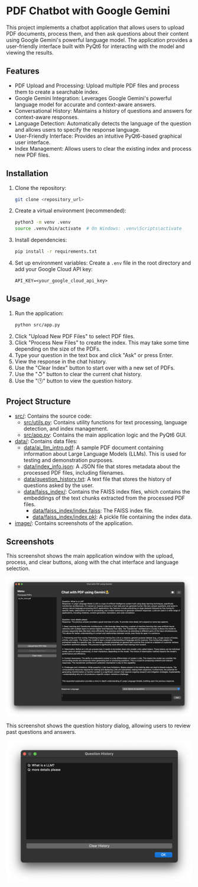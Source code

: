 # PDF Chatbot with Google Gemini

This project implements a chatbot application that allows users to upload PDF documents, process them, and then ask questions about their content using Google Gemini's powerful language model.  The application provides a user-friendly interface built with PyQt6 for interacting with the model and viewing the results.

## Features

- PDF Upload and Processing: Upload multiple PDF files and process them to create a searchable index.
- Google Gemini Integration:  Leverages Google Gemini's powerful language model for accurate and context-aware answers.
- Conversational History: Maintains a history of questions and answers for context-aware responses.
- Language Detection: Automatically detects the language of the question and allows users to specify the response language.
- User-Friendly Interface:  Provides an intuitive PyQt6-based graphical user interface.
- Index Management: Allows users to clear the existing index and process new PDF files.


## Installation

1.  Clone the repository:
    ```bash
    git clone <repository_url>
    ```
2.  Create a virtual environment (recommended):
    ```bash
    python3 -m venv .venv
    source .venv/bin/activate  # On Windows: .venv\Scripts\activate
    ```
3.  Install dependencies:
    ```bash
    pip install -r requirements.txt
    ```
4.  Set up environment variables: Create a `.env` file in the root directory and add your Google Cloud API key:
    ```
    API_KEY=<your_google_cloud_api_key>
    ```


## Usage

1.  Run the application:
    ```bash
    python src/app.py
    ```
2.  Click "Upload New PDF Files" to select PDF files.
3.  Click "Process New Files" to create the index.  This may take some time depending on the size of the PDFs.
4.  Type your question in the text box and click "Ask" or press Enter.
5.  View the response in the chat history.
6.  Use the "Clear Index" button to start over with a new set of PDFs.
7.  Use the "↺" button to clear the current chat history.
8.  Use the "🕒" button to view the question history.


## Project Structure

- [src/](./src): Contains the source code:
  -   [src/utils.py](./src/utils.py): Contains utility functions for text processing, language detection, and index management.  
  -   [src/app.py](./src/app.py): Contains the main application logic and the PyQt6 GUI. 
-    [data/](./data): Contains data files:
     -   [data/ai_llm_intro.pdf](./data/ai_llm_intro.pdf):  A sample PDF document containing information about Large Language Models (LLMs).  This is used for testing and demonstration purposes.
     -   [data/index_info.json](./data/index_info.json): A JSON file that stores metadata about the processed PDF files, including filenames.
     -   [data/question_history.txt](./data/question_history.txt): A text file that stores the history of questions asked by the user.
     -    [data/faiss_index/](./data/faiss_index/): Contains the FAISS index files, which contains the embeddings of the text chunks extracted from the processed PDF files.
          -   [data/faiss_index/index.faiss](./data/faiss_index/index.faiss): The FAISS index file. 
          -   [data/faiss_index/index.pkl](./data/faiss_index/index.pkl): A pickle file containing the index data. 
-   [image/](./image): Contains screenshots of the application.




## Screenshots

This screenshot shows the main application window with the upload, process, and clear buttons, along with the chat interface and language selection.

![app.png](./image/app.png)

This screenshot shows the question history dialog, allowing users to review past questions and answers.

<div style="text-align: center;">
    <img src="./image/history.png" alt="history" width="700"/>
</div>

